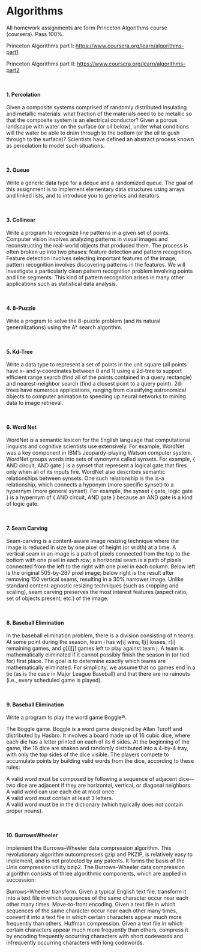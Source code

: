 # Algorithms

All homework assignments are form Princeton Algorithms course (coursera).
Pass 100%.

Princeton Algorithms part I: https://www.coursera.org/learn/algorithms-part1

Princeton Algorithms part II: https://www.coursera.org/learn/algorithms-part2
<br/>
<br/>
<br/>

**1. Percolation** <br/><br/>
Given a composite systems comprised of randomly distributed insulating and metallic materials: what fraction of the materials need to be metallic so that the composite system is an electrical conductor? Given a porous landscape with water on the surface (or oil below), under what conditions will the water be able to drain through to the bottom (or the oil to gush through to the surface)? Scientists have defined an abstract process known as percolation to model such situations.
<br/>
<br/>
<br/>

**2. Queue** <br/><br/>
Write a generic data type for a deque and a randomized queue. The goal of this assignment is to implement elementary data structures using arrays and linked lists, and to introduce you to generics and iterators.
<br/>
<br/>
<br/>

**3. Collinear** <br/><br/>
Write a program to recognize line patterns in a given set of points.
Computer vision involves analyzing patterns in visual images and reconstructing the real-world objects that produced them. The process is often broken up into two phases: feature detection and pattern recognition. Feature detection involves selecting important features of the image; pattern recognition involves discovering patterns in the features. We will investigate a particularly clean pattern recognition problem involving points and line segments. This kind of pattern recognition arises in many other applications such as statistical data analysis.
<br/>
<br/>
<br/>


**4. 8-Puzzle** <br/><br/>
Write a program to solve the 8-puzzle problem (and its natural generalizations) using the A* search algorithm.
<br/>
<br/>
<br/>


**5. Kd-Tree** <br/><br/>
Write a data type to represent a set of points in the unit square (all points have x- and y-coordinates between 0 and 1) using a 2d-tree to support efficient range search (find all of the points contained in a query rectangle) and nearest-neighbor search (find a closest point to a query point). 2d-trees have numerous applications, ranging from classifying astronomical objects to computer animation to speeding up neural networks to mining data to image retrieval.
<br/>
<br/>
<br/>



**6. Word Net** <br/><br/>
WordNet is a semantic lexicon for the English language that computational linguists and cognitive scientists use extensively. For example, WordNet was a key component in IBM’s Jeopardy-playing Watson computer system. WordNet groups words into sets of synonyms called synsets. For example, { AND circuit, AND gate } is a synset that represent a logical gate that fires only when all of its inputs fire. WordNet also describes semantic relationships between synsets. One such relationship is the is-a relationship, which connects a hyponym (more specific synset) to a hypernym (more general synset). For example, the synset { gate, logic gate } is a hypernym of { AND circuit, AND gate } because an AND gate is a kind of logic gate.
<br/>
<br/>
<br/>


**7. Seam Carving** <br/><br/>
Seam-carving is a content-aware image resizing technique where the image is reduced in size by one pixel of height (or width) at a time. A vertical seam in an image is a path of pixels connected from the top to the bottom with one pixel in each row; a horizontal seam is a path of pixels connected from the left to the right with one pixel in each column. Below left is the original 505-by-287 pixel image; below right is the result after removing 150 vertical seams, resulting in a 30% narrower image. Unlike standard content-agnostic resizing techniques (such as cropping and scaling), seam carving preserves the most interest features (aspect ratio, set of objects present, etc.) of the image.
<br/>
<br/>
<br/>


**8. Baseball Elimination** <br/><br/>
In the baseball elimination problem, there is a division consisting of n teams. At some point during the season, team i has w[i] wins, l[i] losses, r[i] remaining games, and g[i][j] games left to play against team j. A team is mathematically eliminated if it cannot possibly finish the season in (or tied for) first place. The goal is to determine exactly which teams are mathematically eliminated. For simplicity, we assume that no games end in a tie (as is the case in Major League Baseball) and that there are no rainouts (i.e., every scheduled game is played).
<br/>
<br/>
<br/>


**9. Baseball Elimination** <br/><br/>
Write a program to play the word game Boggle®.

The Boggle game. Boggle is a word game designed by Allan Turoff and distributed by Hasbro. It involves a board made up of 16 cubic dice, where each die has a letter printed on each of its 6 sides. At the beginning of the game, the 16 dice are shaken and randomly distributed into a 4-by-4 tray, with only the top sides of the dice visible. The players compete to accumulate points by building valid words from the dice, according to these rules:

A valid word must be composed by following a sequence of adjacent dice—two dice are adjacent if they are horizontal, vertical, or diagonal neighbors.<br/>
A valid word can use each die at most once.<br/>
A valid word must contain at least 3 letters.<br/>
A valid word must be in the dictionary (which typically does not contain proper nouns).
<br/>
<br/>
<br/>


**10. BurrowsWheeler** <br/><br/>
Implement the Burrows–Wheeler data compression algorithm. This revolutionary algorithm outcompresses gzip and PKZIP, is relatively easy to implement, and is not protected by any patents. It forms the basis of the Unix compression utility bzip2.
The Burrows–Wheeler data compression algorithm consists of three algorithmic components, which are applied in succession:

Burrows–Wheeler transform. Given a typical English text file, transform it into a text file in which sequences of the same character occur near each other many times.
Move-to-front encoding. Given a text file in which sequences of the same character occur near each other many times, convert it into a text file in which certain characters appear much more frequently than others.
Huffman compression. Given a text file in which certain characters appear much more frequently than others, compress it by encoding frequently occurring characters with short codewords and infrequently occurring characters with long codewords.
<br/>
<br/>
<br/>

